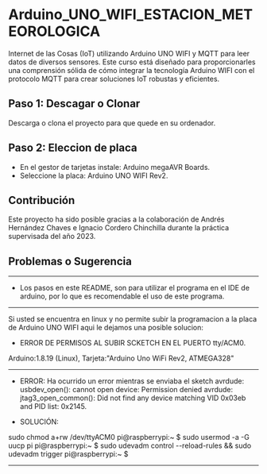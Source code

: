 # Arduino_UNO_WIFI_ESTACION_METEOROLOGICA

Internet de las Cosas (IoT) utilizando Arduino UNO WIFI y MQTT para leer datos de diversos sensores. Este curso está diseñado para proporcionarles una comprensión sólida de cómo integrar la tecnología Arduino WIFI con el protocolo MQTT para crear soluciones IoT robustas y eficientes.

## Paso 1: Descagar o Clonar

Descarga o clona el proyecto para que quede en su ordenador.


## Paso 2: Eleccion de placa

- En el gestor de tarjetas instale: Arduino megaAVR Boards.
- Seleccione la placa: Arduino UNO WIFI Rev2.

## Contribución

Este proyecto ha sido posible gracias a la colaboración de Andrés Hernández Chaves e Ignacio Cordero Chinchilla durante la práctica supervisada del año 2023.

## Problemas o Sugerencia
____________________________________________________________________
- Los pasos en este README, son para utilizar el programa en el IDE de arduino, por lo que es recomendable el uso de este programa.
_____________________________________________________________________
Si usted se encuentra en linux y no permite subir la programacion a la placa de Arduino UNO WIFI aqui le dejamos una posible solucion:  

- ERROR DE PERMISOS AL SUBIR SCKETCH EN EL PUERTO tty/ACM0.

Arduino:1.8.19 (Linux), Tarjeta:"Arduino Uno WiFi Rev2, ATMEGA328"
_______________________________________________________________________
* ERROR:
Ha ocurrido un error mientras se enviaba el sketch
avrdude: usbdev_open(): cannot open device: Permission denied
avrdude: jtag3_open_common(): Did not find any device matching VID 0x03eb and PID list: 0x2145.


* SOLUCIÓN:

sudo chmod a+rw /dev/ttyACM0
pi@raspberrypi:~ $ sudo usermod -a -G uucp pi
pi@raspberrypi:~ $ sudo udevadm control --reload-rules && sudo udevadm trigger
pi@raspberrypi:~ $ 
________________________________________________________________________
